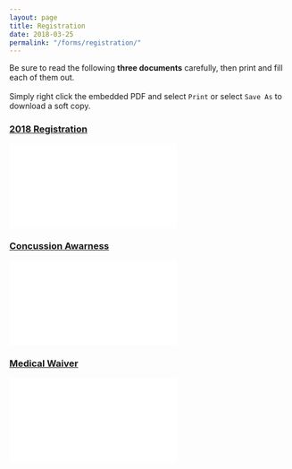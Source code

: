```yaml
---
layout: page
title: Registration
date: 2018-03-25
permalink: "/forms/registration/"
---
```


Be sure to read the following **three documents** carefully, then print and fill each of them out.
<br><br>
Simply right click the embedded PDF and select `Print` or select `Save As` to download a soft copy.

<div class="text-center mt-4 mb-4">

### [2018 Registration](/assets/docs/CambridgeWaterPolo2018.3.pdf)
<embed class="pdf-form" src="/assets/docs/CambridgeWaterPolo2018.3.pdf"/>

<br>

### [Concussion Awarness](/assets/docs/Concussion-Awareness.pdf)
<embed class="pdf-form" src="/assets/docs/Concussion-Awareness.pdf"/>

<br>

### [Medical Waiver](/assets/docs/Medical-Waiver.pdf)
<embed class="pdf-form" src="/assets/docs/Medical-Waiver.pdf"/>

</div>